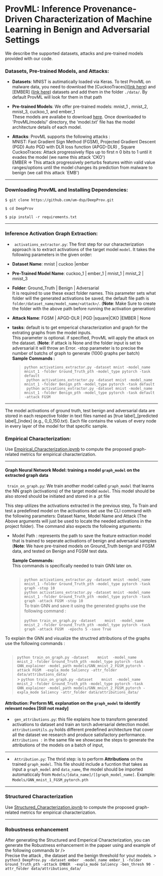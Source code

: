 # ProvML: Inference Provenance-Driven Characterization of Machine Learning in Benign and Adversarial Settings

We describe the supported datasets, attacks and pre-trained models provided with our code. <br />

### Datasets, Pre-trained Models, and Attacks:


- **Datasets**: MNIST is autimatically loaded via Keras. To test ProvML on malware data, you need to download the [CuckooTraces]([link here](https://drive.google.com/file/d/11GgjGVEXQAAz09J_T7sziJdS6vF14cwu/view?usp=sharing)) and [EMBER] ([link here](https://ember.elastic.co/ember_dataset_2018_2.tar.bz2)) datasets and add them in the folder `./data/`. By default ProvML will look for them in that path<br />

- **Pre-trained Models**: We offer pre-trained models: mnist_1 , mnist_2, mnist_3, cuckoo_1, and ember_1 <br />
  These models are availabe to download [here](https://drive.google.com/drive/folders/1vA1Xozi0RAqB43EAJ2a9HB32Ka89uCgN?usp=sharing). Once downloaded to 'ProvML/models/' directory, the 'model.txt' file has the model architecture details of each model.
  
- **Attacks**: ProvML supports the following attacks : <br />
  MNIST: Fast Gradient Sign Method (FGSM), Projected Gradient Descent (PGD) Auto PGD  with DLR loss function (APGD-DLR) , Square <br />
  CuckooTraces: Attack progressively flips up to first n 0 bits to 1 until it evades the model (we name this attack 'CKO') <br />
  EMBER => This attack progressively perturbs features within valid value ranges/options until the model changes its prediction from malware to benign (we call this attack `EMB') <br />

***

### Downloading ProvML and Installing Dependencies:
```$ git clone https://github.com/um-dsp/DeepProv.git ```

```$ cd DeepProv ```

```$ pip install -r requirements.txt ```
***

### Inference Activation Graph Extraction:

- ` activations_extractor.py`: The first step for our characterization approach is to extract activations of the target model `model`. It takes the following parameters in the given order:

- **Dataset Name**:  mnist | cuckoo |ember <br />
- **Pre-Trained Model Name**: cuckoo_1 | ember_1 | mnist_1 | mnist_2 | mnist_3 <br />
- **Folder**: Ground_Truth | Benign | Adversarial <br>
   It is required to use these exact folder names. This parameter sets what folder will the generated activations be saved, the default file path is
  `folder/dataset_name/model_name/<attack>/`. 
  (**Note**: Make Sure to create the folder with the above path before running the activation generation)
- **Attack Name**: FGSM | APGD-DLR | PGD |square|CKO |EMBER | None <br />
 - **tasks**: default is to get emperical characterization and graph for the extrating graphs from the model inputs.<br /> 
  This parameter is optional.  if specified, ProvML will apply the attack on the dataset.
  (**Note**: if attack is None and the folder input is set to adversarial it will throw an Error. -stop parameter is to precise the number of batchs of graph to generate (1000 graphs per batch) <br />
  **Sample Commands :** <br />
    >   `python activations_extractor.py -dataset mnist -model_name mnist_1 -folder Ground_Truth_pth -model_type pytorch -task default` <br />
     >   ` python activations_extractor.py -dataset mnist -model_name mnist_1 -folder Benign_pth -model_type pytorch -task default` <br />
     >   ` python activations_extractor.py -dataset mnist -model_name mnist_1 -folder Benign_pth -model_type pytorch -task default -attack FGSM` <br />
 ***         
The model activations of ground truth, test benign and adversarial data are stored in each respective folder in text files named as [true label]\_[predicted label]\_[index] (e.g., 0_0_150.txt). Each file contains the values of every node in every layer of the model for that specific sample.   



### Empirical Characterization:
 
 Use [Empirical_Characterization.ipynb](/Empirical_Characterization.ipynb) to compute the proposed graph-related metrics for empirical characterization.

---



#### Graph Neural Network Model: training a model `graph_model` on the extracted graph data

` train_on_graph.py`: We train another model called `graph_model` that learns the NN graph (activations) of the target model `model`. This model should be also stored should be initiated and stored in a .pt file <br />

This step utilizes the activations extracted in the previous step, To Train and test a predefined model on the activations set use the CLI command with the following parameters: Dataset Name, Model Name and Attack
  (The Above arguments will just be used to locate the needed activations in the project folder).
  The command also expects the following arguments: <br />
- Model Path : represents the path to save the feature extraction model that is trained to seperate activations of benign and adversarial samples <br/>
  (**Note**: We have pre-trained models on Ground_Truth benign and FGSM data, and tested on Benign and FGSM test data.

  **Sample Commands:** <br />
This commands is specifically needed to train GNN later on. <br /> <br />
    >  `python activations_extractor.py -dataset mnist -model_name mnist_1 -folder Ground_Truth_pth -model_type pytorch -task graph -stop 10` <br />
    >  `python activations_extractor.py -dataset mnist -model_name mnist_1 -folder Ground_Truth_pth -model_type pytorch -task graph -attack FGSM -stop 10` <br />
To train GNN and save it using the generated graphs use the following command :  <br /> <br />
   >  `python train_on_graph.py -dataset    mnist  -model_name    mnist_2 -folder Ground_Truth_pth -model_type pytorch -task graph -attack FGSM  -epochs 5 -save True` <br />


To explain the GNN and visualize the structred attributions of the graphs use the following commands : <br /> <br />
  >  `python train_on_graph.py -dataset    mnist  -model_name    mnist_2 -folder Ground_Truth_pth -model_type pytorch -task GNN_explainer -model_path models/GNN_mnist_2_FGSM_pytorch -attack FGSM  -expla_mode Saliency -attr_folder data/attributions_data/` <br />
    >  `python train_on_graph.py -dataset    mnist  -model_name    mnist_2 -folder Ground_Truth_pth -model_type pytorch -task GNN_explainer -model_path models/GNN_mnist_2_FGSM_pytorch -expla_mode Saliency -attr_folder data/attributions_data/ ` <br />

   
#### Attribution: Perform ML explanation on the `graph_model` to identify relevant nodes [Still not ready]

- ` gen_attributions.py`: this file explains how to transform generated activations to dataset and train an torch adversarial detection model. ` attributionUtils.py` holds different predefined architecture that cover all the dataset we research and produce satisfactory performance.
  ` Attributions :` in the same file we showcase the steps to generate the attributions of the models on a batch of input,
  
 --- 
  
  - ` Attribution.py`: The thrid step: is to perform **Attributions** on the trained `graph_model`. This file should include a fucntion that takes as input a `graph_model` and `data_name`, the model should be imported automaticcaly from `Models/[data_name]/[[graph_model_name]`. Example: `Models/GNN_mnist_1_FGSM_pytorch.pth`
***
### Structured Characterization
 Use [Structured_Characterization.ipynb](/Structured_Characterization.ipynb) to compute the proposed graph-related metrics for empirical characterization.

 ***
### Robustness enhancement
After generating the Structured and Emperical Characterization, you can generate the Robustness enhancement in the papaer using and example of the following commands br /> <br />
Precise the attack , the dataset and the benign threshold for your models. 
    >  `python3 DeepProv.py -dataset ember  -model_name ember_1 -folder Ground_Truth_pth -attack EMBER  -expla_mode Saliency -ben_thresh 90 -attr_folder data/attributions_data/` <br />
